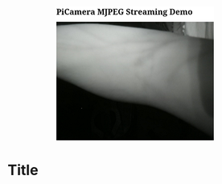 <div style="text-align:center"><img src ="images/progress-images/test-stream-result-crop.png" /></div>

# Title
